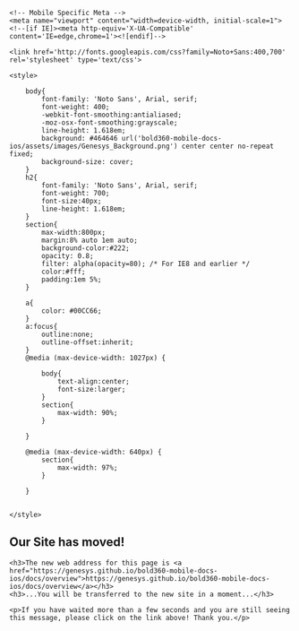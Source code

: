 <!DOCTYPE html>
<html>
<head>
    <meta http-equiv="Refresh" content="10;URL=https://genesys.github.io/bold360-mobile-docs-ios/docs/overview">
    <meta charset="UTF-8">
    <title>PLEASE NOTE NEW ADDRESS</title>
    <meta name="description" content="Our site has moved to a new address. Please note the change of address." >
 
    <!-- Mobile Specific Meta -->
    <meta name="viewport" content="width=device-width, initial-scale=1">
    <!--[if IE]><meta http-equiv='X-UA-Compatible' content='IE=edge,chrome=1'><![endif]-->
 
    <link href='http://fonts.googleapis.com/css?family=Noto+Sans:400,700' rel='stylesheet' type='text/css'>
 
    <style>
 
        body{
            font-family: 'Noto Sans', Arial, serif;
            font-weight: 400;
            -webkit-font-smoothing:antialiased;
            -moz-osx-font-smoothing:grayscale;
            line-height: 1.618em;
            background: #464646 url('bold360-mobile-docs-ios/assets/images/Genesys_Background.png') center center no-repeat fixed;
            background-size: cover;
        }
        h2{
            font-family: 'Noto Sans', Arial, serif;
            font-weight: 700;
            font-size:40px;
            line-height: 1.618em;
        }
        section{
            max-width:800px;
            margin:8% auto 1em auto;
            background-color:#222;
            opacity: 0.8;
            filter: alpha(opacity=80); /* For IE8 and earlier */
            color:#fff;
            padding:1em 5%;
        }
 
        a{
            color: #00CC66;
        }
        a:focus{
            outline:none;
            outline-offset:inherit;
        }
        @media (max-device-width: 1027px) {
 
            body{
                text-align:center;
                font-size:larger;
            }
            section{
                max-width: 90%;
            }
 
        }
 
        @media (max-device-width: 640px) {
            section{
                max-width: 97%;
            }
 
        }
 
 
    </style>
</head>
<body>
 
<section>
    <h2>Our Site has moved!</h2>
 
    <h3>The new web address for this page is <a href="https://genesys.github.io/bold360-mobile-docs-ios/docs/overview">https://genesys.github.io/bold360-mobile-docs-ios/docs/overview</a></h3>
    <h3>...You will be transferred to the new site in a moment...</h3>
 
    <p>If you have waited more than a few seconds and you are still seeing this message, please click on the link above! Thank you.</p>
</section>
 
</body>
</html>